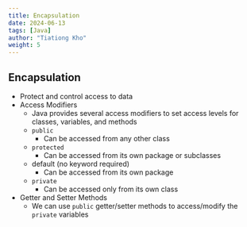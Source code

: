 ```yaml
---
title: Encapsulation
date: 2024-06-13
tags: [Java]
author: "Tiationg Kho"
weight: 5
---
```


## Encapsulation

- Protect and control access to data
- Access Modifiers
    - Java provides several access modifiers to set access levels for classes, variables, and methods
    - `public`
        - Can be accessed from any other class
    - `protected`
        - Can be accessed from its own package or subclasses
    - default (no keyword required)
        - Can be accessed from its own package
    - `private`
        - Can be accessed only from its own class
- Getter and Setter Methods
    - We can use `public` getter/setter methods to access/modify the `private` variables